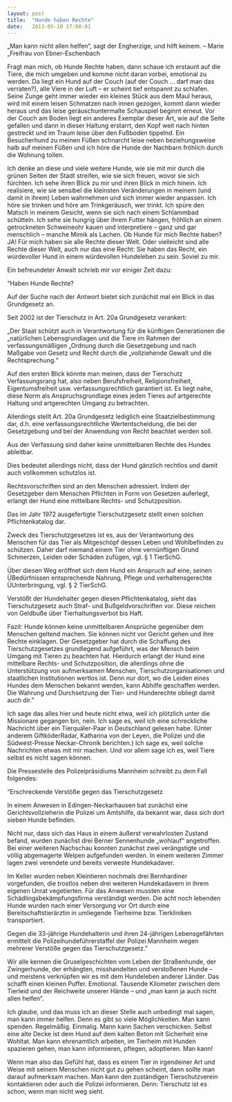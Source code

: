 ```yaml
---
layout: post
title:  "Hunde haben Rechte"
date:   2013-05-10 17:00:01
---
```


„Man kann nicht allen helfen“, sagt der Engherzige, und hilft keinem. – Marie
„Freifrau von Ebner-Eschenbach

Fragt man mich, ob Hunde Rechte haben, dann schaue ich erstaunt auf die Tiere,
die mich umgeben und komme nicht daran vorbei, emotional zu werden.  Da liegt
ein Hund auf der Couch (auf der Couch … darf man das verraten?), alle Viere in
der Luft – er scheint tief entspannt zu schlafen. Seine Zunge geht immer wieder
ein kleines Stück aus dem Maul heraus, wird mit einem leisen Schmatzen nach
innen gezogen, kommt dann wieder heraus und das leise geräuschuntermalte
Schauspiel beginnt erneut. Vor der Couch am Boden liegt ein anderes Exemplar
dieser Art, wie auf die Seite gefallen und dann in dieser Haltung erstarrt, den
Kopf weit nach hinten gestreckt und im Traum leise über den Fußboden tippelnd.
Ein Besucherhund zu meinen Füßen schnarcht leise neben beziehungsweise halb auf
meinen Füßen und ich höre die Hunde der Nachbarn fröhlich durch die Wohnung
tollen.

Ich denke an diese und viele weitere Hunde, wie sie mit mir durch die grünen
Seiten der Stadt streifen, wie sie sich freuen, wovor sie sich fürchten. Ich
sehe ihren Blick zu mir und ihren Blick in mich hinein. Ich realisiere, wie sie
sensibel die kleinsten Veränderungen in meinem (und damit in ihrem) Leben
wahrnehmen und sich immer wieder anpassen. Ich höre sie trinken und höre am
Trinkgeräusch, wer trinkt. Ich spüre den Matsch in meinem Gesicht, wenn sie sich
nach einem Schlammbad schütteln. Ich sehe sie hungrig über ihrem Futter hängen,
fröhlich an einem getrockneten Schweineohr kauen und interpretiere – ganz und
gar menschlich – manche Mimik als Lachen.  Ob Hunde für mich Rechte haben? JA!
Für mich haben sie alle Rechte dieser Welt. Oder vielleicht sind alle Rechte
dieser Welt, auch nur das eine Recht: Sie haben das Recht, ein würdevoller Hund
in einem würdevollen Hundeleben zu sein.  Soviel zu mir.

Ein befreundeter Anwalt schrieb mir vor einiger Zeit dazu:

“Haben Hunde Rechte?

Auf der Suche nach der Antwort bietet sich zunächst mal ein Blick in das
Grundgesetz an.

Seit 2002 ist der Tierschutz in Art. 20a Grundgesetz verankert:

„Der Staat schützt auch in Verantwortung für die künftigen Generationen die
„natürlichen Lebensgrundlagen und die Tiere im Rahmen der verfassungsmäßigen
„Ordnung durch die Gesetzgebung und nach Maßgabe von Gesetz und Recht durch die
„vollziehende Gewalt und die Rechtsprechung.“

Auf den ersten Blick könnte man meinen, dass der Tierschutz Verfassungsrang hat,
also neben Berufsfreiheit, Religionsfreiheit, Eigentumsfreiheit usw.
verfassungsrechtlich garantiert ist. Es liegt nahe, diese Norm als
Anspruchsgrundlage eines jeden Tieres auf artgerechte Haltung und artgerechten
Umgang zu betrachten.

Allerdings stellt Art. 20a Grundgesetz lediglich eine Staatzielbestimmung dar,
d.h. eine verfassungsrechtliche Wertentscheidung, die bei der Gesetzgebung und
bei der Anwendung von Recht beachtet werden soll.

Aus der Verfassung sind daher keine unmittelbaren Rechte des Hundes ableitbar.

Dies bedeutet allerdings nicht, dass der Hund gänzlich rechtlos und damit auch
vollkommen schutzlos ist.

Rechtsvorschriften sind an den Menschen adressiert. Indem der Gesetzgeber dem
Menschen Pflichten in Form von Gesetzen auferlegt, erlangt der Hund eine
mittelbare Rechts- und Schutzposition.

Das im Jahr 1972 ausgefertigte Tierschutzgesetz stellt einen solchen
Pflichtenkatalog dar.

Zweck des Tierschutzgesetzes ist es, aus der Verantwortung des Menschen für das
Tier als Mitgeschöpf dessen Leben und Wohlbefinden zu schützen. Daher darf
niemand einem Tier ohne vernünftigen Grund Schmerzen, Leiden oder Schäden
zufügen, vgl. § 1 TierSchG.

Über diesen Weg eröffnet sich dem Hund ein Anspruch auf eine, seinen
ÜBedürfnissen entsprechende Nahrung, Pflege und verhaltensgerechte
ÜUnterbringung, vgl. § 2 TierSchG.

Verstößt der Hundehalter gegen diesen Pflichtenkatalog, sieht das
Tierschutzgesetz auch Straf- und Bußgeldvorschriften vor. Diese reichen von
Geldbuße über Tierhaltungsverbot bis Haft.

Fazit: Hunde können keine unmittelbaren Ansprüche gegenüber dem Menschen geltend
machen. Sie können nicht vor Gericht gehen und ihre Rechte einklagen. Der
Gesetzgeber hat durch die Schaffung des Tierschutzgesetzes grundlegend
aufgeführt, was der Mensch beim Umgang mit Tieren zu beachten hat. Hierdurch
erlangt der Hund eine mittelbare Rechts- und Schutzposition, die allerdings ohne
die Unterstützung von aufmerksamen Menschen, Tierschutzorganisationen und
staatlichen Institutionen wertlos ist. Denn nur dort, wo die Leiden eines Hundes
dem Menschen bekannt werden, kann Abhilfe geschaffen werden. Die Wahrung und
Durchsetzung der Tier- und Hunderechte obliegt damit auch dir.”

Ich sage das alles hier und heute nicht etwa, weil ich plötzlich unter die
Missionare gegangen bin, nein.  Ich sage es, weil ich eine schreckliche
Nachricht über ein Tierquäler-Paar in Deutschland gelesen habe. (Unter anderem
GiftköderRadar, Katharina von der Leyen, die Polizei und die Südwest-Presse
Neckar-Chronik berichten.) Ich sage es, weil solche Nachrichten etwas mit mir
machen.  Und vor allem sage ich es, weil Tiere selbst es nicht sagen können.

Die Pressestelle des Polizeipräsidiums Mannheim schreibt zu dem Fall folgendes:

“Erschreckende Verstöße gegen das Tierschutzgesetz

In einem Anwesen in Edingen-Neckarhausen bat zunächst eine Gerichtsvollzieherin
die Polizei um Amtshilfe, da bekannt war, dass sich dort sieben Hunde befinden.

Nicht nur, dass sich das Haus in einem äußerst verwahrlosten Zustand befand,
wurden zunächst drei Berner Sennenhunde „wohlauf“ angetroffen. Bei einer
weiteren Nachschau konnten zunächst zwei verängstigte und völlig abgemagerte
Welpen aufgefunden werden. In einem weiteren Zimmer lagen zwei verendete und
bereits verweste Hundekadaver.

Im Keller wurden neben Kleintieren nochmals drei Bernhardiner vorgefunden, die
trostlos neben drei weiteren Hundekadavern in ihrem eigenen Unrat vegetierten.
Für das Anwesen mussten eine Schädlingsbekämpfungsfirma verständigt werden. Die
acht noch lebenden Hunde wurden nach einer Versorgung vor Ort durch eine
Bereitschaftstierärztin in umliegende Tierheime bzw. Tierkliniken transportiert.

Gegen die 33-jährige Hundehalterin und ihren 24-jährigen Lebensgefährten
ermittelt die Polizeihundeführerstaffel der Polizei Mannheim wegen mehrerer
Verstöße gegen das Tierschutzgesetz.”

Wir alle kennen die Gruselgeschichten vom Leben der Straßenhunde, der
Zwingerhunde, der erhängten, misshandelten und verstoßenen Hunde – und meistens
verknüpfen wir es mit dem Hundeleben anderer Länder. Das schafft einen kleinen
Puffer. Emotional. Tausende Kilometer zwischen dem Tierleid und der Reichweite
unserer Hände – und „man kann ja auch nicht allen helfen“.

Ich glaube, und das muss ich an dieser Stelle auch unbedingt mal sagen, man kann
immer helfen. Denn es gibt so viele Möglichkeiten. Man kann spenden. Regelmäßig.
Einmalig. Mann kann Sachen verschicken. Selbst eine alte Decke ist dem Hund auf
dem kalten Beton mit Sicherheit eine Wohltat. Man kann ehrenamtlich arbeiten, im
Tierheim mit Hunden spazieren gehen, man kann informieren, pflegen, adoptieren.
Man kann!

Wenn man also das Gefühl hat, dass es einem Tier in irgendeiner Art und Weise
mit seinem Menschen nicht gut zu gehen scheint, dann sollte man darauf
aufmerksam machen. Man kann den zuständigen Tierschutzverein kontaktieren oder
auch die Polizei informieren.  Denn: Tierschutz ist es schon, wenn man nicht weg
sieht.
